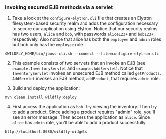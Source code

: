 ### Invoking secured EJB methods via a servlet

1. Take a look at the ```configure-elytron.cli``` file that creates an Elytron filesystem-based security realm and adds the
configuration necessary to secure our application using Elytron. Notice that our security realms has two users, ```alice```
and ```bob```, with passwords ```alice123+``` and ```bob123+```, respectively. Also notice that alice has both the ```employee```
and ```admin``` roles but bob only has the ```employee``` role.

```
$WILDFLY_HOME/bin/jboss-cli.sh --connect --file=configure-elytron.cli
```

2. This example consists of two servlets that an invoke an EJB (see ```example.InventoryServlet``` and ```example.AddServlet```).
Notice that ```InventoryServlet``` invokes an unsecured EJB method called ```getProducts```. ```AddServlet``` invokes an
EJB method, ```addProduct```, that requires ```admin``` role.

3. Build and deploy the application:

```
mvn clean install wildfly:deploy
```

4. First access the application as ```bob```. Try viewing the inventory. Then try to add a product. Since adding a product
requires "admin" role, you'll see an error message. Then access the application as ```alice```. Since ```alice``` has ```admin```
role, you'll be able to add a product successfully.

```
http://localhost:8080/wildfly-widgets
```

